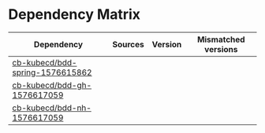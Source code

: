 # Dependency Matrix

Dependency | Sources | Version | Mismatched versions
---------- | ------- | ------- | -------------------
[cb-kubecd/bdd-spring-1576615862](https://github.com/cb-kubecd/bdd-spring-1576615862.git) |  | []() | 
[cb-kubecd/bdd-gh-1576617059](https://github.com/cb-kubecd/bdd-gh-1576617059.git) |  | []() | 
[cb-kubecd/bdd-nh-1576617059](https://github.com/cb-kubecd/bdd-nh-1576617059.git) |  | []() | 
